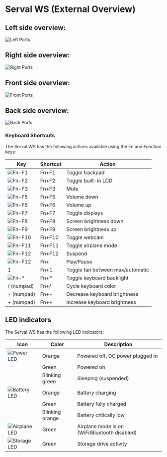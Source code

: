 # Serval WS (External Overview)

## Left side overview:

![Left Ports](./img/ports-left.png)

## Right side overview:

![Right Ports](./img/ports-right.png)

## Front side overview:

![Front Ports](./img/ports-front.png)

## Back side overview:

![Back Ports](./img/ports-back.png)

### Keyboard Shortcuts

The Serval WS has the following actions available using the Fn and Function keys:

|Key                        |Shortcut|Action                             |
|---------------------------|--------|-----------------------------------|
|![Fn-F1](./img/fn-f1.png)  |Fn+F1   |Toggle trackpad                    |
|![Fn-F2](./img/fn-f2.png)  |Fn+F2   |Toggle built-in LCD                |
|![Fn-F3](./img/fn-f3.png)  |Fn+F3   |Mute                               |
|![Fn-F5](./img/fn-f5.png)  |Fn+F5   |Volume down                        |
|![Fn-F6](./img/fn-f6.png)  |Fn+F6   |Volume up                          |
|![Fn-F7](./img/fn-f7.png)  |Fn+F7   |Toggle displays                    |
|![Fn-F8](./img/fn-f8.png)  |Fn+F8   |Screen brightness down             |
|![Fn-F9](./img/fn-f9.png)  |Fn+F9   |Screen brightness up               |
|![Fn-F10](./img/fn-f10.png)|Fn+F10  |Toggle webcam                      |
|![Fn-F11](./img/fn-f11.png)|Fn+F11  |Toggle airplane mode               |
|![Fn-F12](./img/fn-f12.png)|Fn+F12  |Suspend                            |
|![Fn-F12](./img/fn-dia.jpg)|Fn+`    |Play/Pause                         |
|1                          |Fn+1    |Toggle fan between max/automatic   |
|![Fn-*](./img/fn-star.png) |Fn+*    |Toggle keyboard backlight          |
|/ (numpad)                 |Fn+/    |Cycle keyboard color               |
|- (numpad)                 |Fn+-    |Decrease keyboard brightness       |
|+ (numpad)                 |Fn++    |Increase keyboard brightness       |

## LED indicators

The Serval WS has the following LED indicators:

|Icon                                    |Color          |Description                                  |
|----------------------------------------|---------------|---------------------------------------------|
|![Power LED](./img/led-power.png)       |Orange         |Powered off, DC power plugged in             |
|                                        |Green          |Powered on                                   |
|                                        |Blinking green |Sleeping (suspended)                         |
|![Battery LED](./img/led-battery.png)   |Orange         |Battery charging                             |
|                                        |Green          |Battery fully charged                        |
|                                        |Blinking orange|Battery critically low                       |
|![Airplane LED](./img/led-airplane.png) |Green          |Airplane mode is on (WiFi/Bluetooth disabled)|
|![Storage LED](./img/led-storage.png)   |Green          |Storage drive activity                       |
